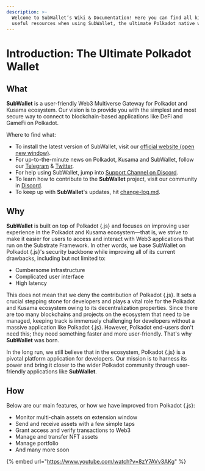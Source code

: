 ```yaml
---
description: >-
  Welcome to SubWallet’s Wiki & Documentation! Here you can find all kinds of
  useful resources when using SubWallet, the ultimate Polkadot native wallet.
---
```


# Introduction: The Ultimate Polkadot Wallet

## **What** &#x20;

**SubWallet** is a user-friendly Web3 Multiverse Gateway for Polkadot and Kusama ecosystem. Our vision is to provide you with the simplest and most secure way to connect to blockchain-based applications like DeFi and GameFi on Polkadot.

Where to find what:&#x20;

* To install the latest version of SubWallet, visit our [official website (open new window)](https://subwallet.app/).
* For up-to-the-minute news on Polkadot, Kusama and SubWallet, follow our [Telegram](https://t.me/subwallet) & [Twitter](https://twitter.com/subwalletapp).
* For help using SubWallet, jump into [Support Channel on Discord](https://discord.gg/EkFNgaBwpy).
* To learn how to contribute to the **SubWallet** project, visit our community in [Discord](https://discord.gg/RFDpcG6xZ4).
* To keep up with **SubWallet**'s updates, hit [change-log.md](maintain/change-log.md "mention").

## Why

**SubWallet** is built on top of Polkadot {.js} and focuses on improving user experience in the Polkadot and Kusama ecosystem—that is, we strive to make it easier for users to access and interact with Web3 applications that run on the Substrate Framework. In other words, we base SubWallet on Polkadot {.js}'s security backbone while improving all of its current drawbacks, including but not limited to:

* Cumbersome infrastructure
* Complicated user interface&#x20;
* High latency &#x20;

This does not mean that we deny the contribution of Polkadot {.js}. It sets a crucial stepping stone for developers and plays a vital role for the Polkadot and Kusama ecosystem owing to its decentralization properties. Since there are too many blockchains and projects on the ecosystem that need to be managed, keeping track is immensely challenging for developers without a massive application like Polkadot {.js}. However, Polkadot end-users don't need this; they need something faster and more user-friendly. That's why **SubWallet** was born.

In the long run, we still believe that in the ecosystem, Polkadot {.js} is a pivotal platform application for developers. Our mission is to harness its power and bring it closer to the wider Polkadot community through user-friendly applications like **SubWallet**.&#x20;

## How

Below are our main features, or how we have improved from Polkadot {.js}:&#x20;

* Monitor multi-chain assets on extension window
* Send and receive assets with a few simple taps
* Grant access and verify transactions to Web3
* Manage and transfer NFT assets
* Manage portfolio
* And many more soon

{% embed url="https://www.youtube.com/watch?v=8zY7AVv3AKg" %}
